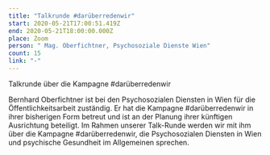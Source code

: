 ```yaml
---
title: "Talkrunde #darüberredenwir"
start: 2020-05-21T17:00:51.419Z
end: 2020-05-21T18:00:00.000Z
place: Zoom
person: " Mag. Oberfichtner, Psychosoziale Dienste Wien"
count: 15
link: "-"
---
```

<!--StartFragment-->

Talkrunde über die Kampagne #darüberredenwir

<!--EndFragment--><!--StartFragment-->

Bernhard Oberfichtner ist bei den Psychosozialen Diensten in Wien für die Öffentlichkeitsarbeit zuständig. Er hat die Kampagne #darüberredenwir in ihrer bisherigen Form betreut und ist an der Planung ihrer künftigen Ausrichtung beteiligt. Im Rahmen unserer Talk-Runde werden wir mit ihm über die Kampagne #darüberredenwir, die Psychosozialen Diensten in Wien und psychische Gesundheit im Allgemeinen sprechen.

<!--EndFragment-->
